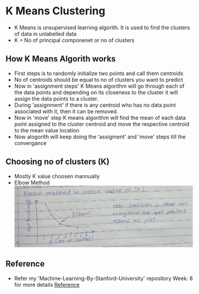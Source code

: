 # K Means Clustering
* K Means is unsupervised learning algorith. It is used to find the clusters of data in unlabelled data
* K = No of principal componenet or no of clusters

## How K Means Algorith works
* First steps is to randomly initialize two points and call them centroids
* No of centroids should be equal to no of clusters you want to predict
* Now in 'assignment steps'  K Means algorithm will go through each of the data points and depending on its closeness to the cluster it will assign the data points to a cluster.
* During 'assignment' if there is any centroid who has no data point associated with it, then it can be removed.
* Now in 'move' step  K means algorithm will find the mean of each data point assigned to the cluster centroid and move the respective centroid to the mean value location
* Now alogorith will keep doing the 'assigment' and 'move' steps till the convergance

## Choosing no of clusters (K)
* Mostly K value choosen mannually
* Elbow Method
  <img src="iamges/ElbowMethod.png" width="700">
  
## Reference
* Refer my 'Machine-Learning-By-Stanford-University' repository Week: 8 for more details
  [Reference](https://github.com/satishgunjal/Machine-Learning-By-Stanford-University/tree/master/Week_8)

